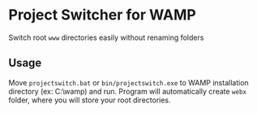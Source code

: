 Project Switcher for WAMP
==================
Switch root `www` directories easily without renaming folders

## Usage

Move `projectswitch.bat` or `bin/projectswitch.exe` to WAMP installation directory (ex: C:\wamp) and run. Program will automatically create `webx` folder, where you will store your root directories.


